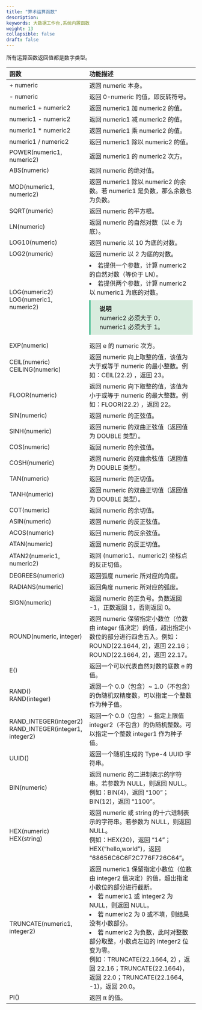```yaml
---
title: "算术运算函数"
description:  
keywords: 大数据工作台,系统内置函数
weight: 13
collapsible: false
draft: false
---
```


所有运算函数返回值都是数字类型。

| 函数                                                        | 功能描述                                                     |
| :---------------------------------------------------------- | :----------------------------------------------------------- |
| + numeric                                                   | 返回 numeric 本身。                                          |
| - numeric                                                   | 返回 0-numeric 的值，即反转符号。                            |
| numeric1 + numeric2                                         | 返回 numeric1 加 numeric2 的值。                             |
| numeric1 - numeric2                                         | 返回 numeric1 减 numeric2 的值。                             |
| numeric1 * numeric2                                         | 返回 numeric1 乘 numeric2 的值。                             |
| numeric1 / numeric2                                         | 返回 numeric1 除以 numeric2 的值。                           |
| POWER(numeric1, numeric2)                                   | 返回 numeric1 的 numeric2 次方。                             |
| ABS(numeric)                                                | 返回 numeric 的绝对值。                                      |
| MOD(numeric1, numeric2)                                     | 返回 numeric1 除以 numeric2 的余数。若 numeric1 是负数，那么余数也为负数。 |
| SQRT(numeric)                                               | 返回 numeric 的平方根。                                      |
| LN(numeric)                                                 | 返回 numeric 的自然对数（以 e 为底）。                       |
| LOG10(numeric)                                              | 返回 numeric 以 10 为底的对数。                              |
| LOG2(numeric)                                               | 返回 numeric 以 2 为底的对数。                               |
| LOG(numeric2) <br>LOG(numeric1, numeric2)                   | <li>若提供一个参数，计算 numeric2 的自然对数（等价于 LN）。 <li>若提供两个参数，计算 numeric2 以 numeric1 为底的对数。<br><span style="display: block; background-color: #D8ECDE; padding: 10px 24px; margin: 10px 0; border-left: 3px solid #00a971;"><b>说明</b><br>numeric2 必须大于 0，numeric1 必须大于 1。</span> |
| EXP(numeric)                                                | 返回 e 的 numeric 次方。                                     |
| CEIL(numeric) CEILING(numeric)                              | 返回 numeric 向上取整的值，该值为大于或等于 numeric 的最小整数。例如：CEIL(22.2) ，返回 23。 |
| FLOOR(numeric)                                              | 返回 numeric 向下取整的值，该值为小于或等于 numeric 的最大整数。例如：FLOOR(22.2) ，返回 22。 |
| SIN(numeric)                                                | 返回 numeric 的正弦值。                                      |
| SINH(numeric)                                               | 返回 numeric 的双曲正弦值（返回值为 DOUBLE 类型）。          |
| COS(numeric)                                                | 返回 numeric 的余弦值。                                      |
| COSH(numeric)                                               | 返回 numeric 的双曲余弦值（返回值为 DOUBLE 类型）。          |
| TAN(numeric)                                                | 返回 numeric 的正切值。                                      |
| TANH(numeric)                                               | 返回 numeric 的双曲正切值（返回值为 DOUBLE 类型）。          |
| COT(numeric)                                                | 返回 numeric 的余切值。                                      |
| ASIN(numeric)                                               | 返回 numeric 的反正弦值。                                    |
| ACOS(numeric)                                               | 返回 numeric 的反余弦值。                                    |
| ATAN(numeric)                                               | 返回 numeric 的反正切值。                                    |
| ATAN2(numeric1, numeric2)                                   | 返回 (numeric1、numeric2) 坐标点的反正切值。                 |
| DEGREES(numeric)                                            | 返回弧度 numeric 所对应的角度。                              |
| RADIANS(numeric)                                            | 返回角度 numeric 所对应的弧度。                              |
| SIGN(numeric)                                               | 返回 numeric 的正负号。负数返回 -1，正数返回 1，否则返回 0。 |
| ROUND(numeric, integer)                                     | 返回 numeric 保留指定小数位（位数由 integer 值决定）的值，超出指定小数位的部分进行四舍五入。例如：ROUND(22.1644, 2)，返回 22.16；ROUND(22.1664, 2)，返回 22.17。 |
| E()                                                         | 返回一个可以代表自然对数的底数 e 的值。                      |
| RAND() <br>RAND(integer)                                    | 返回一个 0.0（包含）~ 1.0（不包含）的伪随机双精度数，可以指定一个整数作为种子值。 |
| RAND_INTEGER(integer2) <br>RAND_INTEGER(integer1, integer2) | 返回一个 0.0（包含）~ 指定上限值 integer2（不包含）的伪随机整数。可以指定一个整数 integer1 作为种子值。 |
| UUID()                                                      | 返回一个随机生成的 Type-4 UUID 字符串。                      |
| BIN(numeric)                                                | 返回 numeric 的二进制表示的字符串。若参数为 NULL，则返回 NULL。<br>例如：BIN(4)，返回 “100”；BIN(12)，返回 “1100”。 |
| HEX(numeric) <br/>HEX(string)                               | 返回 numeric 或 string 的十六进制表示的字符串。若参数为 NULL，则返回 NULL。<br>例如：HEX(20)，返回 “14”；HEX(“hello,world”)，返回 “68656C6C6F2C776F726C64”。 |
| TRUNCATE(numeric1, integer2)                                | 返回 numeric1 保留指定小数位（位数由 integer2 值决定）的值，超出指定小数位的部分进行截断。<li>若 numeric1 或 integer2 为 NULL，则返回 NULL。<li>若 numeric2 为 0 或不填，则结果没有小数部分。<li>若 numeric2 为负数，此时对整数部分取整，小数点左边的 integer2 位变为零。 <br>例如：TRUNCATE(22.1664, 2) ，返回 22.16；TRUNCATE(22.1664)，返回 22.0；TRUNCATE(22.1664, -1)，返回 20.0。 |
| PI()                                                        | 返回 π 的值。                                                |
